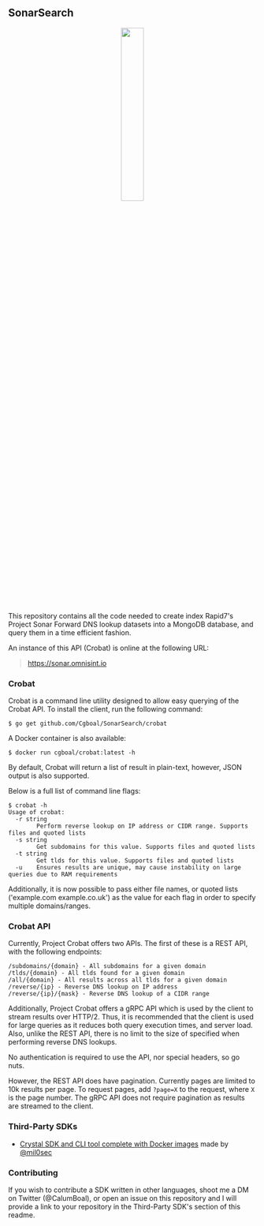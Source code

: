 ## SonarSearch
<p align="center">
  <img width="30%" height="30%" src="https://sonar.omnisint.io/img/crobat.png">
</p>
This repository contains all the code needed to create index Rapid7's Project Sonar Forward DNS lookup datasets into a MongoDB database, and query them in a time efficient fashion. 

An instance of this API (Crobat) is online at the following URL: 

> https://sonar.omnisint.io

### Crobat
Crobat is a command line utility designed to allow easy querying of the Crobat API. To install the client, run the following command: 
``` normal
$ go get github.com/Cgboal/SonarSearch/crobat
```

A Docker container is also available: 
```normal
$ docker run cgboal/crobat:latest -h 
```

By default, Crobat will return a list of result in plain-text, however, JSON output is also supported. 

Below is a full list of command line flags:
``` normal
$ crobat -h                                                                                                                                                                      
Usage of crobat:
  -r string
    	Perform reverse lookup on IP address or CIDR range. Supports files and quoted lists
  -s string
    	Get subdomains for this value. Supports files and quoted lists
  -t string
    	Get tlds for this value. Supports files and quoted lists
  -u	Ensures results are unique, may cause instability on large queries due to RAM requirements
```

Additionally, it is now possible to pass either file names, or quoted lists ('example.com example.co.uk') as the value for each flag in order to specify multiple domains/ranges.

### Crobat API

Currently, Project Crobat offers two APIs. The first of these is a REST API, with the following endpoints: 

``` normal
/subdomains/{domain} - All subdomains for a given domain
/tlds/{domain} - All tlds found for a given domain
/all/{domain} - All results across all tlds for a given domain
/reverse/{ip} - Reverse DNS lookup on IP address
/reverse/{ip}/{mask} - Reverse DNS lookup of a CIDR range
```

Additionally, Project Crobat offers a gRPC API which is used by the client to stream results over HTTP/2. Thus, it is recommended that the client is used for large queries as it reduces both query execution times, and server load. Also, unlike the REST API, there is no limit to the size of specified when performing reverse DNS lookups. 

No authentication is required to use the API, nor special headers, so go nuts. 

However, the REST API does have pagination. Currently pages are limited to 10k results per page. To request pages, add `?page=X` to the request, where `X` is the page number. The gRPC API does not require pagination as results are streamed to the client. 


### Third-Party SDKs

* [Crystal SDK and CLI tool complete with Docker images](https://github.com/PercussiveElbow/crobat-sdk-crystal) made by [@mil0sec](https://twitter.com/mil0sec)

### Contributing 
If you wish to contribute a SDK written in other languages, shoot me a DM on Twitter (@CalumBoal), or open an issue on this repository and I will provide a link to your repository in the Third-Party SDK's section of this readme. 
